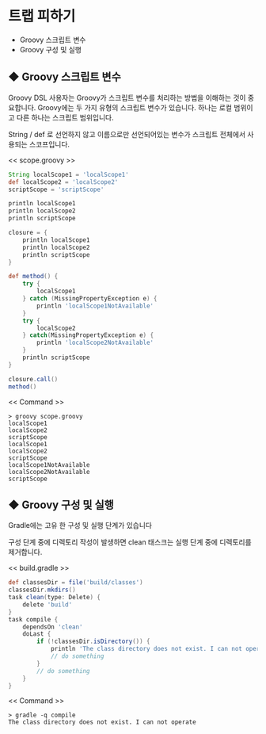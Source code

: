  # 트랩 피하기



- ﻿﻿Groovy 스크립트 변수
- ﻿﻿Groovy 구성 및 실행

## ◆ Groovy 스크립트 변수

Groovy DSL 사용자는 Groovy가 스크립트 변수를 처리하는 방법을 이해하는 것이 중요합니다. Groovy에는 두 가지 유형의 스크립트 변수가 있습니다. 하나는 로컬 범위이고 다른 하나는 스크립트 범위입니다.

 

String / def 로 선언하지 않고 이름으로만 선언되어있는 변수가 스크립트 전체에서 사용되는 스코프입니다.

 

<< scope.groovy >>

```groovy
String localScope1 = 'localScope1'
def localScope2 = 'localScope2'
scriptScope = 'scriptScope'

println localScope1
println localScope2
println scriptScope

closure = {
    println localScope1
    println localScope2
    println scriptScope
}

def method() {
    try {
        localScope1
    } catch (MissingPropertyException e) {
        println 'localScope1NotAvailable'
    }
    try {
        localScope2
    } catch(MissingPropertyException e) {
        println 'localScope2NotAvailable'
    }
    println scriptScope
}

closure.call()
method()
```

 

<< Command >>

```
> groovy scope.groovy
localScope1
localScope2
scriptScope
localScope1
localScope2
scriptScope
localScope1NotAvailable
localScope2NotAvailable
scriptScope
```

 

 

## ◆ Groovy 구성 및 실행

Gradle에는 고유 한 구성 및 실행 단계가 있습니다

구성 단계 중에 디렉토리 작성이 발생하면 clean 태스크는 실행 단계 중에 디렉토리를 제거합니다.

 

<< build.gradle >>

```groovy
def classesDir = file('build/classes')
classesDir.mkdirs()
task clean(type: Delete) {
    delete 'build'
}
task compile {
    dependsOn 'clean'
    doLast {
        if (!classesDir.isDirectory()) {
            println 'The class directory does not exist. I can not operate'
            // do something
        }
        // do something
    }
}
```

 

<< Command >>

```
> gradle -q compile
The class directory does not exist. I can not operate
```